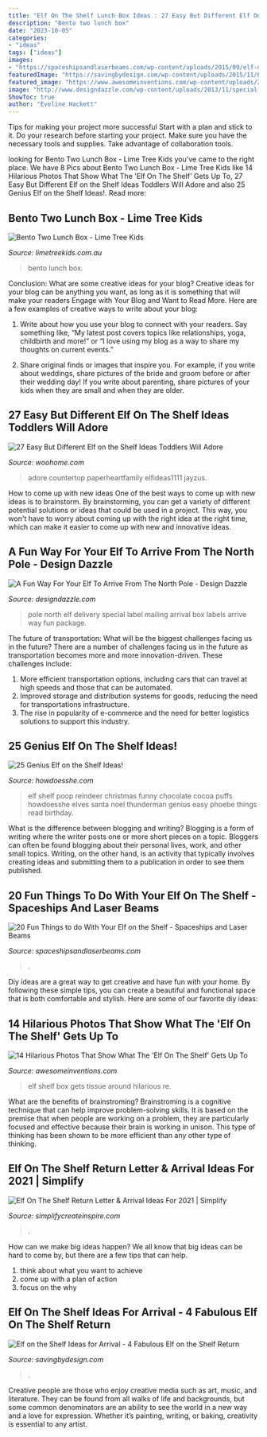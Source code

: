 ```yaml
---
title: "Elf On The Shelf Lunch Box Ideas : 27 Easy But Different Elf On The Shelf Ideas Toddlers Will Adore"
description: "Bento two lunch box"
date: "2023-10-05"
categories:
- "ideas"
tags: ["ideas"]
images:
- "https://spaceshipsandlaserbeams.com/wp-content/uploads/2015/09/elf-on-the-shelf-ideas.jpg"
featuredImage: "https://savingbydesign.com/wp-content/uploads/2015/11/Elf-on-the-Shelf-Ideas-for-Arrival-Elf-brings-gifts-600x869.jpg"
featured_image: "https://www.awesomeinventions.com/wp-content/uploads/2016/02/elf-tissue-box.jpg"
image: "http://www.designdazzle.com/wp-content/uploads/2013/11/special-delivery-from-the-north-pole.jpg"
ShowToc: true
author: "Eveline Hackett"
---
```



Tips for making your project more successful
Start with a plan and stick to it.
Do your research before starting your project.
Make sure you have the necessary tools and supplies.
Take advantage of collaboration tools.

	

		
looking for Bento Two Lunch Box - Lime Tree Kids you've came to the right place. We have 8 Pics about Bento Two Lunch Box - Lime Tree Kids like 14 Hilarious Photos That Show What The &#039;Elf On The Shelf&#039; Gets Up To, 27 Easy But Different Elf on the Shelf Ideas Toddlers Will Adore and also 25 Genius Elf on the Shelf Ideas!. Read more:
		
    
## Bento Two Lunch Box - Lime Tree Kids

<img loading=lazy src="http://www.limetreekids.com.au/database/images/bento-two-lunch-box-extra-25262.jpg" onerror="this.onerror=null;this.src='https://tse4.mm.bing.net/th?id=OIP.A4CWXtrTMjqHQxC6RtTMJAHaE8&amp;pid=15.1';" alt="Bento Two Lunch Box - Lime Tree Kids">

_Source: limetreekids.com.au_

>bento lunch box. 

	

Conclusion: What are some creative ideas for your blog?
Creative ideas for your blog can be anything you want, as long as it is something that will make your readers Engage with Your Blog and Want to Read More. Here are a few examples of creative ways to write about your blog:
1. Write about how you use your blog to connect with your readers. Say something like, “My latest post covers topics like relationships, yoga, childbirth and more!” or “I love using my blog as a way to share my thoughts on current events.”

2. Share original finds or images that inspire you. For example, if you write about weddings, share pictures of the bride and groom before or after their wedding day! If you write about parenting, share pictures of your kids when they are small and when they are older.


    
## 27 Easy But Different Elf On The Shelf Ideas Toddlers Will Adore

<img loading=lazy src="https://www.woohome.com/wp-content/uploads/2019/12/Easy-Elf-On-The-Shelf-Ideas-22.jpg" onerror="this.onerror=null;this.src='https://tse4.mm.bing.net/th?id=OIP.jjTW6jwnFA29XKYlV1nFgwHaJ4&amp;pid=15.1';" alt="27 Easy But Different Elf on the Shelf Ideas Toddlers Will Adore">

_Source: woohome.com_

>adore countertop paperheartfamily elfideas1111 jayzus. 

	

How to come up with new ideas
One of the best ways to come up with new ideas is to brainstorm. By brainstorming, you can get a variety of different potential solutions or ideas that could be used in a project. This way, you won't have to worry about coming up with the right idea at the right time, which can make it easier to come up with new and innovative ideas.

    
## A Fun Way For Your Elf To Arrive From The North Pole - Design Dazzle

<img loading=lazy src="http://www.designdazzle.com/wp-content/uploads/2013/11/special-delivery-from-the-north-pole.jpg" onerror="this.onerror=null;this.src='https://tse1.mm.bing.net/th?id=OIP._txa2lnYyXk7Nqnqj8F49wHaFZ&amp;pid=15.1';" alt="A Fun Way For Your Elf To Arrive From The North Pole - Design Dazzle">

_Source: designdazzle.com_

>pole north elf delivery special label mailing arrival box labels arrive way fun package. 

	

The future of transportation: What will be the biggest challenges facing us in the future?
There are a number of challenges facing us in the future as transportation becomes more and more innovation-driven. These challenges include: 
1) More efficient transportation options, including cars that can travel at high speeds and those that can be automated.
2) Improved storage and distribution systems for goods, reducing the need for transportations infrastructure. 
3) The rise in popularity of e-commerce and the need for better logistics solutions to support this industry.

    
## 25 Genius Elf On The Shelf Ideas!

<img loading=lazy src="http://howdoesshe.com/wp-content/uploads/2014/10/Elf-24.jpg" onerror="this.onerror=null;this.src='https://tse3.mm.bing.net/th?id=OIP.2N7RcPlLL76V4bAk82SkPAHaLJ&amp;pid=15.1';" alt="25 Genius Elf on the Shelf Ideas!">

_Source: howdoesshe.com_

>elf shelf poop reindeer christmas funny chocolate cocoa puffs howdoesshe elves santa noel thunderman genius easy phoebe things read birthday. 

	

What is the difference between blogging and writing?
Blogging is a form of writing where the writer posts one or more short pieces on a topic. Bloggers can often be found blogging about their personal lives, work, and other small topics. Writing, on the other hand, is an activity that typically involves creating ideas and submitting them to a publication in order to see them published.

    
## 20 Fun Things To Do With Your Elf On The Shelf - Spaceships And Laser Beams

<img loading=lazy src="https://spaceshipsandlaserbeams.com/wp-content/uploads/2015/09/elf-on-the-shelf-ideas.jpg" onerror="this.onerror=null;this.src='https://tse2.mm.bing.net/th?id=OIP.kwuT8YDSKxPhFY1ly_1JIwHaLH&amp;pid=15.1';" alt="20 Fun Things to do With Your Elf on the Shelf - Spaceships and Laser Beams">

_Source: spaceshipsandlaserbeams.com_

>. 

	

Diy ideas are a great way to get creative and have fun with your home. By following these simple tips, you can create a beautiful and functional space that is both comfortable and stylish. Here are some of our favorite diy ideas: 

    
## 14 Hilarious Photos That Show What The &#039;Elf On The Shelf&#039; Gets Up To

<img loading=lazy src="https://www.awesomeinventions.com/wp-content/uploads/2016/02/elf-tissue-box.jpg" onerror="this.onerror=null;this.src='https://tse4.mm.bing.net/th?id=OIP.pvl8v6hvfJttj6NJxfBXkgHaEf&amp;pid=15.1';" alt="14 Hilarious Photos That Show What The &#039;Elf On The Shelf&#039; Gets Up To">

_Source: awesomeinventions.com_

>elf shelf box gets tissue around hilarious re. 

	

What are the benefits of brainstroming?
Brainstroming is a cognitive technique that can help improve problem-solving skills. It is based on the premise that when people are working on a problem, they are particularly focused and effective because their brain is working in unison. This type of thinking has been shown to be more efficient than any other type of thinking.

    
## Elf On The Shelf Return Letter &amp; Arrival Ideas For 2021 | Simplify

<img loading=lazy src="https://www.simplifycreateinspire.com/wp-content/uploads/2020/11/elf-on-the-shelf-arrival-2-1.jpg" onerror="this.onerror=null;this.src='https://tse2.mm.bing.net/th?id=OIP.0a4NB0us1pllaO68qrZC5QHaNN&amp;pid=15.1';" alt="Elf On The Shelf Return Letter &amp; Arrival Ideas For 2021 | Simplify">

_Source: simplifycreateinspire.com_

>. 

	

How can we make big ideas happen?
We all know that big ideas can be hard to come by, but there are a few tips that can help. 
1. think about what you want to achieve 
2. come up with a plan of action 
3. focus on the why 

    
## Elf On The Shelf Ideas For Arrival - 4 Fabulous Elf On The Shelf Return

<img loading=lazy src="https://savingbydesign.com/wp-content/uploads/2015/11/Elf-on-the-Shelf-Ideas-for-Arrival-Elf-brings-gifts-600x869.jpg" onerror="this.onerror=null;this.src='https://tse1.mm.bing.net/th?id=OIP.WNyBJqERrZ-LuzfwW0RNRAHaKu&amp;pid=15.1';" alt="Elf on the Shelf Ideas for Arrival - 4 Fabulous Elf on the Shelf Return">

_Source: savingbydesign.com_

>. 

	

Creative people are those who enjoy creative media such as art, music, and literature. They can be found from all walks of life and backgrounds, but some common denominators are an ability to see the world in a new way and a love for expression. Whether it’s painting, writing, or baking, creativity is essential to any artist.


